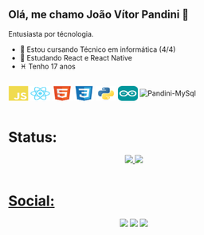 ## Olá, me chamo João Vítor Pandini 👋

Entusiasta por técnologia.

- 🔭 Estou cursando Técnico em informática (4/4)
- 🌱 Estudando React e React Native
- ♓ Tenho 17 anos

<div style="display: inline_block"><br>
  <img align="center" alt="Pandini-Js" height="30" width="40" src="https://raw.githubusercontent.com/devicons/devicon/master/icons/javascript/javascript-plain.svg">
  <img align="center" alt="Pandini-React" height="30" width="40" src="https://raw.githubusercontent.com/devicons/devicon/master/icons/react/react-original.svg">
  <img align="center" alt="Pandini-HTML" height="30" width="40" src="https://raw.githubusercontent.com/devicons/devicon/master/icons/html5/html5-original.svg">
  <img align="center" alt="Pandini-CSS" height="30" width="40" src="https://raw.githubusercontent.com/devicons/devicon/master/icons/css3/css3-original.svg">
  <img align="center" alt="Pandini-Python" height="30" width="40" src="https://raw.githubusercontent.com/devicons/devicon/master/icons/python/python-original.svg">
  <img align="center" alt="Pandini-INO" height="30" width="40" src="https://github.com/tandpfun/skill-icons/blob/main/icons/Arduino.svg">
  <img align="center" alt="Pandini-MySql" height="40" width="50" src="https://cdn.jsdelivr.net/gh/devicons/devicon/icons/mysql/mysql-original-wordmark.svg">
</div>
<br>


<p><h1>Status: </h1>
<div align="center">
  <a href="https://github.com/JPandini">
  <img height="160em" src="https://github-readme-stats.vercel.app/api?username=JPandini&theme=tokyonight&show_icons=true" />
    
  <img height="160em" src="https://github-readme-stats.vercel.app/api/top-langs/?username=JPandini&layout=compact&theme=tokyonight"/>
</div>
<br>

<p><h1>Social: </h1></p>
<div align="center">
    <a href="https://www.linkedin.com/in/jo%C3%A3o-v%C3%ADtor-pandini-71a484240/" target="_blank"><img src="https://img.shields.io/badge/-LinkedIn-%230077B5?style=for-the-badge&logo=linkedin&logoColor=white" target="_blank"></a>
    <a href="https://www.instagram.com/joaovppvitor_/" target="_blank"><img src="https://img.shields.io/badge/-Instagram-%23E4405F?style=for-the-badge&logo=instagram&logoColor=white" target="_blank"></a>
    <a href = "mailto:pandinijoao@gmail.com"><img src="https://img.shields.io/badge/-Gmail-%23333?style=for-the-badge&logo=gmail&logoColor=white" target="_blank"></a>
</div>



